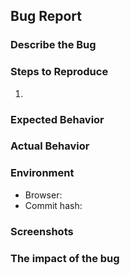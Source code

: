 <!-- Text which is in between <!-- and -- > is a comment in a Markdown files.
you can ignore them, comments are not rendered in Gitlab -->

## Bug Report

### Describe the Bug

<!-- Example: "When clicking the 'Save' button in the user profile, the application freezes and no data is saved" -->

### Steps to Reproduce

1.

### Expected Behavior

<!-- The data should be saved after clicking the 'Save' button -->

### Actual Behavior

<!-- The data is not saved -->

### Environment

<!-- The version of deployed website is logged in the console -->

- Browser:
- Commit hash:

### Screenshots

<!-- If applicable, add screenshots to help explain the problem,  please describe the viewport's size -->

### The impact of the bug

<!-- Please assess what's the impact of the bug on the whole project -->

<!-- Please remove all the empty sections, please add necesarry lables after filling out the issue -->
